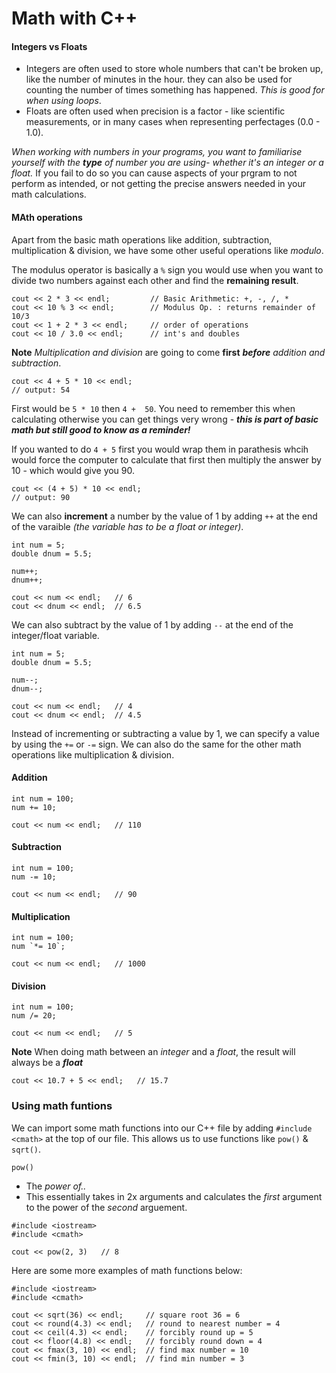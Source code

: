 # Math with C++ #

#### Integers vs Floats ####
- Integers are often used to store whole numbers that can't be broken up, like the number of minutes in the hour.  they can also be used for counting the number of times something has happened.  *This is good for when using loops*.
- Floats are often used when precision is a factor - like scientific measurements, or in many cases when representing perfectages (0.0 - 1.0).

*When working with numbers in your programs, you want to familiarise yourself with the* ***type*** *of number you are using- whether it's an integer or a float.*  If you fail to do so you can cause aspects of your prgram to not perform as intended, or not getting the precise answers needed in your math calculations.

#### MAth operations ####
Apart from the basic math operations like addition, subtraction, multiplication & division, we have some other useful operations like *modulo*.

The modulus operator is basically a `%` sign you would use when you want to divide two numbers against each other and find the  **remaining result**.

```
cout << 2 * 3 << endl;         // Basic Arithmetic: +, -, /, *
cout << 10 % 3 << endl;        // Modulus Op. : returns remainder of 10/3
cout << 1 + 2 * 3 << endl;     // order of operations
cout << 10 / 3.0 << endl;      // int's and doubles
```

**Note**
*Multiplication and division* are going to come **first** ***before*** *addition and subtraction*.

```
cout << 4 + 5 * 10 << endl;
// output: 54
```
First would be `5 * 10` then `4 +  50`.  You need to remember this when calculating otherwise you can get things very wrong - ***this is part of basic math but still good to know as a reminder!***

If you wanted to do `4 + 5` first you would wrap them in parathesis whcih would force the computer to calculate that first then multiply the  answer by 10 - which would give you 90.

```
cout << (4 + 5) * 10 << endl;
// output: 90
```

We can also **increment** a number by the value of 1 by adding `++` at the end of the varaible *(the variable has to be a float or integer)*.

```
int num = 5;
double dnum = 5.5;

num++;
dnum++;

cout << num << endl;   // 6
cout << dnum << endl;  // 6.5 
```

We can also subtract by the value of 1 by adding `--` at the end of the integer/float variable.

```
int num = 5;
double dnum = 5.5;

num--;
dnum--;

cout << num << endl;   // 4
cout << dnum << endl;  // 4.5
```

Instead of incrementing or subtracting a value by 1, we can specify a value by using the `+=` or `-=` sign.  We can also do the same for the other math operations like multiplication & division.

#### Addition ####

```
int num = 100;
num += 10;

cout << num << endl;   // 110
```

#### Subtraction ####

```
int num = 100;
num -= 10;

cout << num << endl;   // 90
```

#### Multiplication ####

```
int num = 100;
num `*= 10`;

cout << num << endl;   // 1000
```

#### Division ####

```
int num = 100;
num /= 20;

cout << num << endl;   // 5
```

**Note**
When doing math between an *integer* and a *float*, the result will always be a ***float***

```
cout << 10.7 + 5 << endl;   // 15.7
```

### Using math funtions ###
We can import some math functions into our C++ file by adding `#include <cmath>` at the top of our file.  This allows us to use functions like `pow()` & `sqrt()`.

`pow()`
- The *power of..*
- This essentially takes in 2x arguments and calculates the *first* argument to the power of the *second* arguement.

```
#include <iostream>
#include <cmath>

cout << pow(2, 3)   // 8
```

Here are some more examples of math functions below:

```
#include <iostream>
#include <cmath>

cout << sqrt(36) << endl;     // square root 36 = 6
cout << round(4.3) << endl;   // round to nearest number = 4
cout << ceil(4.3) << endl;    // forcibly round up = 5
cout << floor(4.8) << endl;   // forcibly round down = 4
cout << fmax(3, 10) << endl;  // find max number = 10
cout << fmin(3, 10) << endl;  // find min number = 3
```
